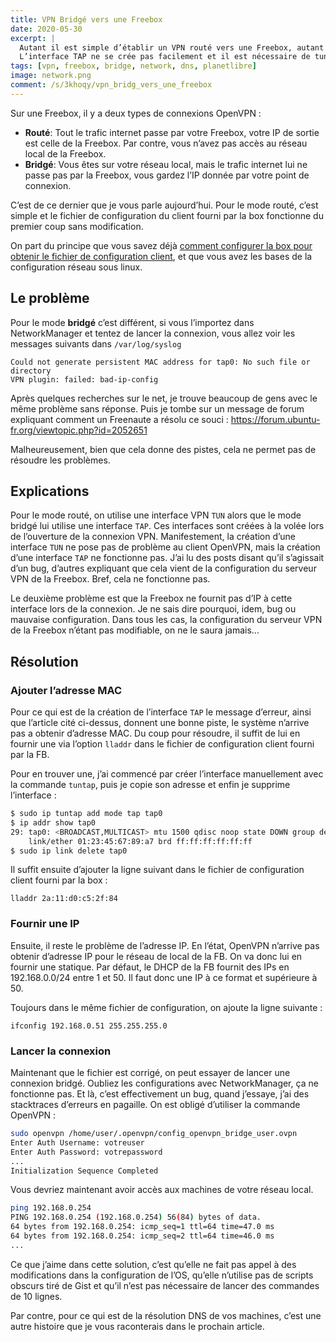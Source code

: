 ```yaml
---
title: VPN Bridgé vers une Freebox
date: 2020-05-30
excerpt: |
  Autant il est simple d’établir un VPN routé vers une Freebox, autant un VPN Bridgé, c’est une autre affaire. 
  L’interface TAP ne se crée pas facilement et il est nécessaire de tuner un peu le fichier OpenVPN
tags: [vpn, freebox, bridge, network, dns, planetlibre]
image: network.png
comment: /s/3khoqy/vpn_bridg_vers_une_freebox
---
```


Sur une Freebox, il y a deux types de connexions OpenVPN :

* **Routé**: Tout le trafic internet passe par votre Freebox, votre IP de sortie est celle de la Freebox. Par contre, vous n’avez pas accès au réseau local de la Freebox.
* **Bridgé**: Vous êtes sur votre réseau local, mais le trafic internet lui ne passe pas par la Freebox, vous gardez l’IP donnée par votre point de connexion.

C’est de ce dernier que je vous parle aujourd’hui. Pour le mode routé, c’est simple et le fichier de configuration du client fourni par la box fonctionne du premier coup sans modification.

<!--more-->

On part du principe que vous savez déjà [comment configurer la box pour obtenir le fichier de configuration client](https://blog.genma.fr/?La-Freebox-v6-dispose-d-un-serveur-et-d-un-client-VPN), et que vous avez les bases de la configuration réseau sous linux.

## Le problème 

Pour le mode **bridgé** c’est différent, si vous l’importez dans NetworkManager et tentez de lancer la connexion, vous allez voir les messages suivants dans `/var/log/syslog`

```
Could not generate persistent MAC address for tap0: No such file or directory
VPN plugin: failed: bad-ip-config
```

Après quelques recherches sur le net, je trouve beaucoup de gens avec le même problème sans réponse. Puis je tombe sur un message de forum expliquant comment un Freenaute a résolu ce souci : https://forum.ubuntu-fr.org/viewtopic.php?id=2052651

Malheureusement, bien que cela donne des pistes, cela ne permet pas de résoudre les problèmes.

## Explications

Pour le mode routé, on utilise une interface VPN `TUN` alors que le mode bridgé lui utilise une interface `TAP`. Ces interfaces sont créées à la volée lors de l’ouverture de la connexion VPN. Manifestement, la création d’une interface `TUN` ne pose pas de problème au client OpenVPN, mais la création d’une interface `TAP` ne fonctionne pas. J’ai lu des posts disant qu’il s’agissait d’un bug, d’autres expliquant que cela vient de la configuration du serveur VPN de la Freebox. Bref, cela ne fonctionne pas.

Le deuxième problème est que la Freebox ne fournit pas d’IP à cette interface lors de la connexion. Je ne sais dire pourquoi, idem, bug ou mauvaise configuration. Dans tous les cas, la configuration du serveur VPN de la Freebox n’étant pas modifiable, on ne le saura jamais...

## Résolution

### Ajouter l’adresse MAC

Pour ce qui est de la création de l’interface `TAP` le message d’erreur, ainsi que l’article cité ci-dessus, donnent une bonne piste, le système n’arrive pas a obtenir d’adresse MAC. Du coup pour résoudre, il suffit de lui en fournir une via l’option `lladdr` dans le fichier de configuration client fourni par la FB.

Pour en trouver une, j’ai commencé par créer l’interface manuellement avec la commande `tuntap`, puis je copie son adresse et enfin je supprime l’interface :

```bash
$ sudo ip tuntap add mode tap tap0
$ ip addr show tap0
29: tap0: <BROADCAST,MULTICAST> mtu 1500 qdisc noop state DOWN group default qlen 1000
    link/ether 01:23:45:67:89:a7 brd ff:ff:ff:ff:ff:ff
$ sudo ip link delete tap0
```

Il suffit ensuite d’ajouter la ligne suivant dans le fichier de configuration client fourni par la box :

```
lladdr 2a:11:d0:c5:2f:84
```

### Fournir une IP

Ensuite, il reste le problème de l’adresse IP. En l’état, OpenVPN n’arrive pas obtenir d’adresse IP pour le réseau de local de la FB. On va donc lui en fournir une statique. Par défaut, le DHCP de la FB fournit des IPs en 192.168.0.0/24 entre 1 et 50. Il faut donc une IP à ce format et supérieure à 50.

Toujours dans le même fichier de configuration, on ajoute la ligne suivante :

```
ifconfig 192.168.0.51 255.255.255.0
```

### Lancer la connexion

Maintenant que le fichier est corrigé, on peut essayer de lancer une connexion bridgé. Oubliez les configurations avec NetworkManager, ça ne fonctionne pas. Et là, c’est effectivement un bug, quand j’essaye, j’ai des stacktraces d’erreurs en pagaille. On est obligé d’utiliser la commande OpenVPN :

```bash
sudo openvpn /home/user/.openvpn/config_openvpn_bridge_user.ovpn
Enter Auth Username: votreuser
Enter Auth Password: votrepassword
...
Initialization Sequence Completed
```

Vous devriez maintenant avoir accès aux machines de votre réseau local. 

```bash
ping 192.168.0.254
PING 192.168.0.254 (192.168.0.254) 56(84) bytes of data.
64 bytes from 192.168.0.254: icmp_seq=1 ttl=64 time=47.0 ms
64 bytes from 192.168.0.254: icmp_seq=2 ttl=64 time=46.0 ms
...
```

Ce que j’aime dans cette solution, c’est qu’elle ne fait pas appel à des modifications dans la configuration de l’OS, qu’elle n’utilise pas de scripts obscurs tiré de Gist et qu’il n’est pas nécessaire de lancer des commandes de 10 lignes.

Par contre, pour ce qui est de la résolution DNS de vos machines, c’est une autre histoire que je vous raconterais dans le prochain article.